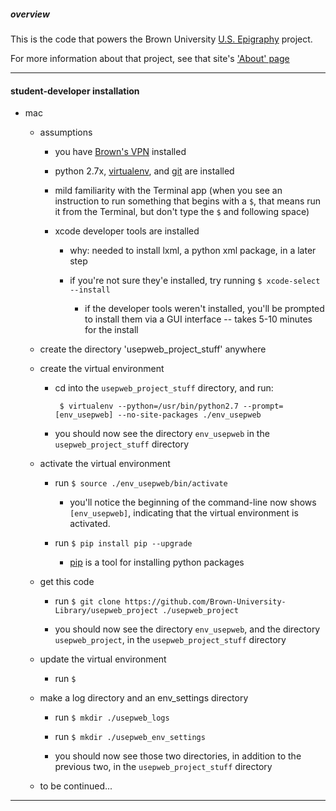 ##### overview

This is the code that powers the Brown University [U.S. Epigraphy](http://library.brown.edu/projects/usep/) project.

For more information about that project, see that site's ['About' page](http://library.brown.edu/projects/usep/about/)

---

#### student-developer installation

- mac

    - assumptions

        - you have [Brown's VPN](https://www.brown.edu/information-technology/software/catalog/vpn-f5-desktop-client) installed

        - python 2.7x, [virtualenv](https://virtualenv.pypa.io/en/stable/), and [git](https://git-scm.com/book/en/v2/Getting-Started-Installing-Git#Installing-on-Mac) are installed

        - mild familiarity with the Terminal app (when you see an instruction to run something that begins with a `$`, that means run it from the Terminal, but don't type the `$` and following space)

        - xcode developer tools are installed

            - why: needed to install lxml, a python xml package, in a later step

            - if you're not sure they'e installed, try running `$ xcode-select --install`

                - if the developer tools weren't installed, you'll be prompted to install them via a GUI interface -- takes 5-10 minutes for the install

    - create the directory 'usepweb_project_stuff' anywhere

    - create the virtual environment

        -  cd into the `usepweb_project_stuff` directory, and run:

                $ virtualenv --python=/usr/bin/python2.7 --prompt=[env_usepweb] --no-site-packages ./env_usepweb

        - you should now see the directory `env_usepweb` in the `usepweb_project_stuff` directory

    - activate the virtual environment

        - run `$ source ./env_usepweb/bin/activate`

            - you'll notice the beginning of the command-line now shows `[env_usepweb]`, indicating that the virtual environment is activated.

        - run `$ pip install pip --upgrade`

            - [pip](https://pypi.python.org/pypi/pip) is a tool for installing python packages

    - get this code

        - run `$ git clone https://github.com/Brown-University-Library/usepweb_project ./usepweb_project`

        - you should now see the directory `env_usepweb`, and the directory `usepweb_project`, in the `usepweb_project_stuff` directory

    - update the virtual environment

        - run `$ `

    - make a log directory and an env_settings directory

        - run `$ mkdir ./usepweb_logs`

        - run `$ mkdir ./usepweb_env_settings`

        - you should now see those two directories, in addition to the previous two, in the `usepweb_project_stuff` directory


    - to be continued...

---

